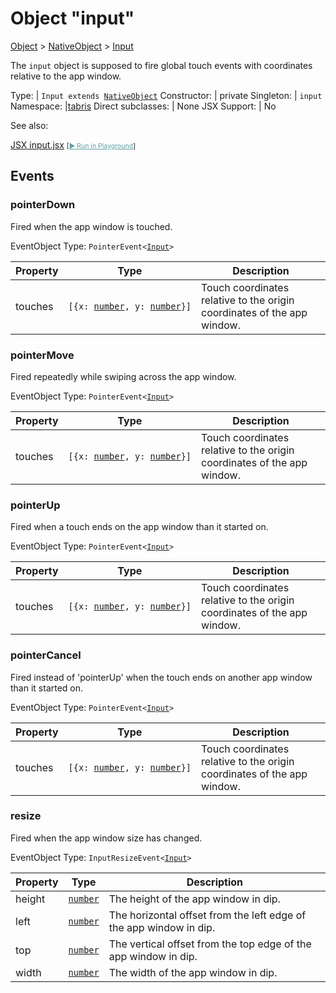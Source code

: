 ---
---
# Object "input"

<a href="https://developer.mozilla.org/en-US/docs/Web/JavaScript/Reference/Global_Objects/Object" title="View &quot;Object&quot; on MDN">Object</a> > <a href="NativeObject.html" title="NativeObject Class Reference">NativeObject</a> > <a href="#" >Input</a>

The `input` object is supposed to fire global touch events with coordinates relative to the app window.


Type: | <code style="white-space: nowrap">Input extends <a href="NativeObject.html" title="NativeObject Class Reference">NativeObject</a></code>
Constructor: | private
Singleton: | `input`
Namespace: |<a href="../modules.html#startup" >tabris</a>
Direct subclasses: | None
JSX Support: | No



See also:
  
[<span class='language jsx'>JSX</span> input.jsx](https://github.com/eclipsesource/tabris-js/tree/v3.8.0/snippets/input.jsx) <span style="font-size: 75%;">[<a href="https://playground.tabris.com/?gitref=v3.8.0&snippet=input.jsx" style="color: cadetblue;">► Run in Playground</a>]</span>

## Events

### pointerDown

Fired when the app window is touched.

EventObject Type: <code style="white-space: nowrap">PointerEvent&lt;<a href="#" >Input</a>&gt;</code>

Property|Type|Description
-|-|-
touches | <code style="white-space: nowrap">[{x: <a href="https://developer.mozilla.org/en-US/docs/Web/JavaScript/Data_structures#number_type" title="View &quot;number&quot; on MDN">number</a>, y: <a href="https://developer.mozilla.org/en-US/docs/Web/JavaScript/Data_structures#number_type" title="View &quot;number&quot; on MDN">number</a>}]</code> | Touch coordinates relative to the origin coordinates of the app window.

### pointerMove

Fired repeatedly while swiping across the app window.

EventObject Type: <code style="white-space: nowrap">PointerEvent&lt;<a href="#" >Input</a>&gt;</code>

Property|Type|Description
-|-|-
touches | <code style="white-space: nowrap">[{x: <a href="https://developer.mozilla.org/en-US/docs/Web/JavaScript/Data_structures#number_type" title="View &quot;number&quot; on MDN">number</a>, y: <a href="https://developer.mozilla.org/en-US/docs/Web/JavaScript/Data_structures#number_type" title="View &quot;number&quot; on MDN">number</a>}]</code> | Touch coordinates relative to the origin coordinates of the app window.

### pointerUp

Fired when a touch ends on the app window than it started on.

EventObject Type: <code style="white-space: nowrap">PointerEvent&lt;<a href="#" >Input</a>&gt;</code>

Property|Type|Description
-|-|-
touches | <code style="white-space: nowrap">[{x: <a href="https://developer.mozilla.org/en-US/docs/Web/JavaScript/Data_structures#number_type" title="View &quot;number&quot; on MDN">number</a>, y: <a href="https://developer.mozilla.org/en-US/docs/Web/JavaScript/Data_structures#number_type" title="View &quot;number&quot; on MDN">number</a>}]</code> | Touch coordinates relative to the origin coordinates of the app window.

### pointerCancel

Fired instead of 'pointerUp' when the touch ends on another app window than it started on.

EventObject Type: <code style="white-space: nowrap">PointerEvent&lt;<a href="#" >Input</a>&gt;</code>

Property|Type|Description
-|-|-
touches | <code style="white-space: nowrap">[{x: <a href="https://developer.mozilla.org/en-US/docs/Web/JavaScript/Data_structures#number_type" title="View &quot;number&quot; on MDN">number</a>, y: <a href="https://developer.mozilla.org/en-US/docs/Web/JavaScript/Data_structures#number_type" title="View &quot;number&quot; on MDN">number</a>}]</code> | Touch coordinates relative to the origin coordinates of the app window.

### resize

Fired when the app window size has changed.

EventObject Type: <code style="white-space: nowrap">InputResizeEvent&lt;<a href="#" >Input</a>&gt;</code>

Property|Type|Description
-|-|-
height | <code style="white-space: nowrap"><a href="https://developer.mozilla.org/en-US/docs/Web/JavaScript/Data_structures#number_type" title="View &quot;number&quot; on MDN">number</a></code> | The height of the app window in dip.
left | <code style="white-space: nowrap"><a href="https://developer.mozilla.org/en-US/docs/Web/JavaScript/Data_structures#number_type" title="View &quot;number&quot; on MDN">number</a></code> | The horizontal offset from the left edge of the app window in dip.
top | <code style="white-space: nowrap"><a href="https://developer.mozilla.org/en-US/docs/Web/JavaScript/Data_structures#number_type" title="View &quot;number&quot; on MDN">number</a></code> | The vertical offset from the top edge of the app window in dip.
width | <code style="white-space: nowrap"><a href="https://developer.mozilla.org/en-US/docs/Web/JavaScript/Data_structures#number_type" title="View &quot;number&quot; on MDN">number</a></code> | The width of the app window in dip.


